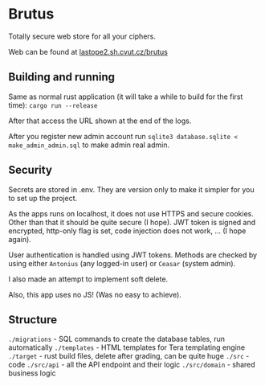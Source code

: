 # Brutus
Totally secure web store for all your ciphers.

Web can be found at [lastope2.sh.cvut.cz/brutus](https://lastope2.sh.cvut.cz/brutus)

## Building and running
Same as normal rust application
(it will take a while to build for the first time):
```cargo run --release```

After that access the URL shown at the end of the logs.

After you register new admin account
run `sqlite3 database.sqlite < make_admin_admin.sql`
to make admin real admin.

## Security
Secrets are stored in .env.
They are version only to make it simpler for you to set up the project.

As the apps runs on localhost, it does not use HTTPS and secure cookies.
Other than that it should be quite secure (I hope).
JWT token is signed and encrypted, http-only flag is set,
code injection does not work, ... (I hope again).

User authentication is handled using JWT tokens.
Methods are checked by using either
`Antonius` (any logged-in user) or
`Ceasar` (system admin).

I also made an attempt to implement soft delete.

Also, this app uses no JS! (Was no easy to achieve).

## Structure
`./migrations` - SQL commands to create the database tables, run automatically
`./templates` - HTML templates for Tera templating engine
`./target` - rust build files, delete after grading, can be quite huge
`./src` - code
`./src/api` - all the API endpoint and their logic
`./src/domain` - shared business logic

